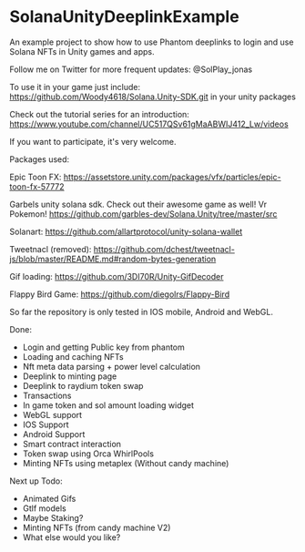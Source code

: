 # SolanaUnityDeeplinkExample
An example project to show how to use Phantom deeplinks to login and use Solana NFTs in Unity games and apps.

Follow me on Twitter for more frequent updates: @SolPlay_jonas

To use it in your game just include: 
https://github.com/Woody4618/Solana.Unity-SDK.git 
in your unity packages

Check out the tutorial series for an introduction: 
https://www.youtube.com/channel/UC517QSv61gMaABWIJ412_Lw/videos


If you want to participate, it's very welcome.


Packages used: 

Epic Toon FX:
https://assetstore.unity.com/packages/vfx/particles/epic-toon-fx-57772

Garbels unity solana sdk. Check out their awesome game as well! Vr Pokemon! 
https://github.com/garbles-dev/Solana.Unity/tree/master/src

Solanart:
https://github.com/allartprotocol/unity-solana-wallet

Tweetnacl (removed):
https://github.com/dchest/tweetnacl-js/blob/master/README.md#random-bytes-generation

Gif loading:
https://github.com/3DI70R/Unity-GifDecoder

Flappy Bird Game: 
https://github.com/diegolrs/Flappy-Bird

So far the repository is only tested in IOS mobile, Android and WebGL.

Done:
- Login and getting Public key from phantom
- Loading and caching NFTs
- Nft meta data parsing + power level calculation
- Deeplink to minting page
- Deeplink to raydium token swap
- Transactions
- In game token and sol amount loading widget
- WebGL support 
- IOS Support 
- Android Support
- Smart contract interaction
- Token swap using Orca WhirlPools
- Minting NFTs using metaplex (Without candy machine)

Next up Todo: 

- Animated Gifs
- Gtlf models 
- Maybe Staking? 
- Minting NFTs (from candy machine V2)
- What else would you like?  



